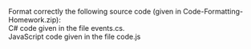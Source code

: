 Format correctly the following source code (given in
Code-Formatting-Homework.zip):
</br>C# code given in the file events.cs.
</br>JavaScript code given in the file code.js
